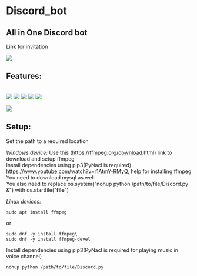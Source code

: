 # Discord_bot

## All in One Discord bot

[Link for invitation](https://discord.com/api/oauth2/authorize?client_id=811591623242154046&permissions=8&scope=bot%20applications.commands)

<img src="https://github.com/alvinbengeorge/alfred-discord-bot/blob/replit/Krypton.png">

## Features: 

\
<img src="https://img.shields.io/badge/python-00aa55?style=for-the-badge&logo=python&logoColor=white">
<img src="https://img.shields.io/badge/music-1b77dd?style=for-the-badge&logo=youtube&logoColor=white">
<img src="https://img.shields.io/badge/Entrar_announcements_for_grade_12th-009944?style=for-the-badge&logo=entrar&logoColor=white">
<img src="https://img.shields.io/badge/Fun_apis-1b77dd?style=for-the-badge&logo=api&logoColor=white">
<img src="https://img.shields.io/badge/Plugins-00aa55?style=for-the-badge&logo=python&logoColor=white">

<img src="https://img.shields.io/badge/Also_includes_dev_control_which_can_be_useful_for_recovering_data_and_restarting_the_program-000077?style=for-the-badge&logo=hey&logoColor=white"><br>


## Setup:

Set the path to a required location

_Windows device:_
Use this (https://ffmpeg.org/download.html) link to download and setup ffmpeg\
Install dependencies using pip3(PyNacl is required)\
https://www.youtube.com/watch?v=r1AtmY-RMyQ, help for installing ffmpeg\
You need to download mysql as well\
You also need to replace os.system("nohup python /path/to/file/Discord.py &") with os.startfile("__file__")

_Linux devices:_
```
sudo apt install ffmpeg
```

or
```
sudo dnf -y install ffmpeg\
sudo dnf -y install ffmpeg-devel 
```

Install dependencies using pip3(PyNacl is required for playing music in voice channel)
```
nohup python /path/to/file/Discord.py 
```

